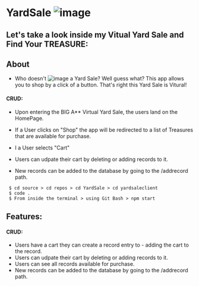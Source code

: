 # YardSale ![image](https://user-images.githubusercontent.com/86807857/173708386-fcf4aaaf-bec2-4e6f-9c71-152b2f25c9a0.png)

## Let's take a look inside my Vitual Yard Sale and Find Your TREASURE: 

## About
* Who doesn't ![image](https://user-images.githubusercontent.com/86807857/173709583-83c03829-d244-4aa6-920c-fb4de45b4abd.png) a Yard Sale? Well guess what? This app allows you to shop by a click of a button. That's right this Yard Sale is Vitural! 

#### CRUD:
* Upon entering the BIG A** Virtual Yard Sale, the users land on the HomePage.
* If a User clicks on "Shop" the app will be redirected to a list of Treasures that are available for purchase.
* I a User selects "Cart" 
* Users can udpate their cart by deleting or adding records to it.

* New records can be added to the database by going to the /addrecord path.

```To Get Started on the Front End 
 $ cd source > cd repos > cd YardSale > cd yardsaleclient 
 $ code . 
 $ From inside the terminal > using Git Bash > npm start 
```



## Features: 

#### CRUD:
* Users have a cart they can create a record entry to - adding the cart to the record.
* Users can udpate their cart by deleting or adding records to it.
* Users can see all records available for purchase.
* New records can be added to the database by going to the /addrecord path.

